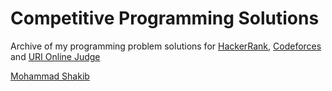 # Competitive Programming Solutions
Archive of my programming problem solutions for [HackerRank](https://www.hackerrank.com/), [Codeforces](http://codeforces.com/) and [URI Online Judge](https://www.urionlinejudge.com.br/judge/en/)


[Mohammad Shakib](https://www.facebook.com/imoshakib)

